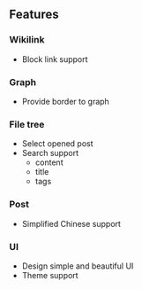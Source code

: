 ## Features

### Wikilink

- Block link support

### Graph

- Provide border to graph

### File tree

- Select opened post
- Search support
	- content
	- title
	- tags

### Post

- Simplified Chinese support

### UI

- Design simple and beautiful UI
- Theme support
